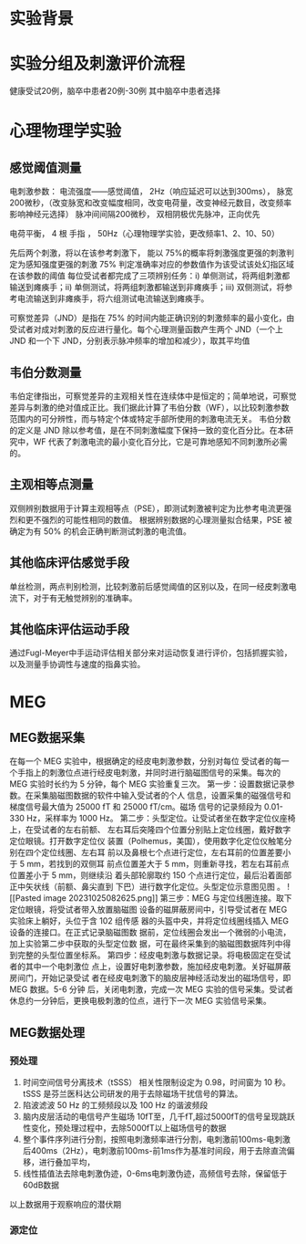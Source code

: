 # 实验背景




# 实验分组及刺激评价流程

健康受试20例，脑卒中患者20例-30例
其中脑卒中患者选择



# 心理物理学实验
## 感觉阈值测量
电刺激参数：
电流强度——感觉阈值，
2Hz（响应延迟可以达到300ms），
脉宽200微秒，（改变脉宽和改变幅度相同，改变电荷量，改变神经元数目，改变频率影响神经元选择）
脉冲间间隔200微秒，
双相阴极优先脉冲，正向优先

电荷平衡，
4 根 手指 ，
50Hz（心理物理学实验，更改频率1、2、10、50）

先后两个刺激，将以在该参考刺激下， 能以 75%的概率将刺激强度更强的刺激判定为感知强度更强的刺激
75% 判定准确率对应的参数值作为该受试该处幻指区域在该参数的阈值
每位受试者都完成了三项辨别任务：i) 单侧测试，将两组刺激都输送到瘫痪手；ii) 单侧测试，将两组刺激都输送到非瘫痪手；iii) 双侧测试，将参考电流输送到非瘫痪手，将六组测试电流输送到瘫痪手。

可察觉差异（JND）是指在 75% 的时间内能正确识别的刺激频率的最小变化，由受试者对成对刺激的反应进行量化。每个心理测量函数产生两个 JND（一个上 JND 和一个下 JND，分别表示脉冲频率的增加和减少），取其平均值



## 韦伯分数测量
韦伯定律指出，可察觉差异的主观相关性在连续体中是恒定的；简单地说，可察觉差异与刺激的绝对值成正比。我们据此计算了韦伯分数（WF），以比较刺激参数范围内的可分辨性，而与特定个体或特定手部所使用的刺激电流无关。 韦伯分数的定义是 JND 除以参考值，是在不同刺激幅度下保持一致的变化百分比。在本研究中，WF 代表了刺激电流的最小变化百分比，它是可靠地感知不同刺激所必需的。

## 主观相等点测量
双侧辨别数据用于计算主观相等点（PSE），即测试刺激被判定为比参考电流更强烈和更不强烈的可能性相同的数值。 根据辨别数据的心理测量拟合结果，PSE 被确定为有 50% 的机会正确判断测试刺激的电流值。
## 其他临床评估感觉手段
单丝检测，两点判别检测，比较刺激前后感觉阈值的区别以及，在同一经皮刺激电流下，对于有无触觉辨别的准确率。
## 其他临床评估运动手段

通过Fugl-Meyer中手运动评估相关部分来对运动恢复进行评价，包括抓握实验，以及测量手协调性与速度的指鼻实验。
# MEG
## MEG数据采集
在每一个 MEG 实验中，根据确定的经皮电刺激参数，分别对每位 受试者的每一个手指上的刺激位点进行经皮电刺激，并同时进行脑磁图信号的采集。每次的 MEG 实验时长约为 5 分钟，每个 MEG 实验重复三次。
第一步：设置数据记录参数。在采集脑磁图数据的软件中输入受试者的个人 信息，设置采集的磁强信号和梯度信号最大值为 25000 fT 和 25000 fT/cm。磁场 信号的记录频段为 0.01-330 Hz，采样率为 1000 Hz。
第二步：头型定位。让受试者坐在数字定位仪座椅上，在受试者的左右前额、 左右耳后突隆四个位置分别贴上定位线圈，戴好数字定位眼镜。打开数字定位仪 装置（Polhemus，美国），使用数字化定位仪触笔分别在四个定位线圈、左右耳 前以及鼻根七个点进行定位，左右耳前的位置差要小于 5 mm，若找到的双侧耳 前点位置差大于 5 mm，则重新寻找，若左右耳前点位置差小于 5 mm，则继续沿 着头部轮廓取约 150 个点进行定位，最后沿着面部正中矢状线（前额、鼻尖直到 下巴）进行数字化定位。头型定位示意图见图 。 
![[Pasted image 20231025082625.png]]
第三步：MEG 与定位线圈连接。取下定位眼镜，将受试者带入放置脑磁图 设备的磁屏蔽房间中，引导受试者在 MEG 实验床上躺好，头位于含 102 组传感 器的头盔中央，并将定位线圈线插入 MEG 设备的连接口。在正式记录脑磁图数 据前，定位线圈会发出一个微弱的小电流，加上实验第二步中获取的头型定位数 据，可在最终采集到的脑磁图数据阵列中得到完整的头型位置坐标系。 第四步：经皮电刺激与数据记录。将电极固定在受试者的其中一个电刺激位 点上，设置好电刺激参数，施加经皮电刺激。关好磁屏蔽房间门，开始记录受试 者在经皮电刺激下的脑皮层神经活动发出的磁场信号，即 MEG 数据。5-6 分钟 后，关闭电刺激，完成一次 MEG 实验的信号采集。受试者休息约一分钟后，更换电极刺激的位点，进行下一次 MEG 实验信号采集。
## MEG数据处理
### 预处理
1. 时间空间信号分离技术（tSSS）
	相关性限制设定为 0.98，时间窗为 10 秒。tSSS 是芬兰医科达公司研发的用于去除磁场干扰信号的算法。
2. 陷波滤波
	50 Hz 的工频频段以及 100 Hz 的谐波频段
3. 脑内皮层活动的电信号产生磁场 10fT至，几千fT,超过5000fT的信号呈现跳跃性变化，预处理过程中，去除5000fT以上磁场信号的数据
4. 整个事件序列进行分割，按照电刺激频率进行分割，电刺激前100ms-电刺激后400ms（2Hz），电刺激前100ms-前1ms作为基准时间段，用于去除直流偏移，进行叠加平均，
5. 线性插值法去除电刺激伪迹，0-6ms电刺激伪迹，高频信号去除，保留低于60dB数据

以上数据用于观察响应的潜伏期

### 源定位
